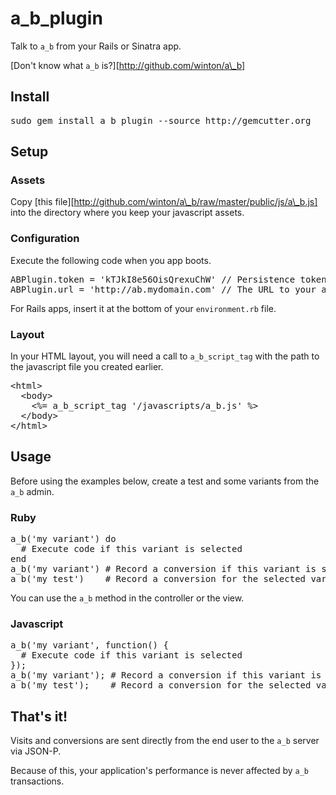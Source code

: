 a\_b\_plugin
============

Talk to <code>a\_b</code> from your Rails or Sinatra app.

[Don't know what <code>a_b</code> is?][http://github.com/winton/a\_b]

Install
-------

<pre>
sudo gem install a_b_plugin --source http://gemcutter.org
</pre>

Setup
-----

### Assets

Copy [this file][http://github.com/winton/a\_b/raw/master/public/js/a\_b.js] into the directory where you keep your javascript assets.

### Configuration

Execute the following code when you app boots.

<pre>
ABPlugin.token = 'kTJkI8e56OisQrexuChW' // Persistence token from one of your a_b users
ABPlugin.url = 'http://ab.mydomain.com' // The URL to your a_b server
</pre>

For Rails apps, insert it at the bottom of your <code>environment.rb</code> file.

### Layout

In your HTML layout, you will need a call to <code>a\_b\_script_tag</code> with the path to the javascript file you created earlier.

<pre>
&lt;html&gt;
  &lt;body&gt;
    &lt;%= a_b_script_tag '/javascripts/a_b.js' %&gt;
  &lt;/body&gt;
&lt;/html&gt;
</pre>

Usage
-----

Before using the examples below, create a test and some variants from the <code>a_b</code> admin.

### Ruby

<pre>
a_b('my variant') do
  # Execute code if this variant is selected
end
a_b('my variant') # Record a conversion if this variant is selected
a_b('my test')    # Record a conversion for the selected variant of this test
</pre>

You can use the <code>a\_b</code> method in the controller or the view.

### Javascript

<pre>
a_b('my variant', function() {
  # Execute code if this variant is selected
});
a_b('my variant'); # Record a conversion if this variant is selected
a_b('my test');    # Record a conversion for the selected variant of this test
</pre>

That's it!
----------

Visits and conversions are sent directly from the end user to the <code>a\_b</code> server via JSON-P.

Because of this, your application's performance is never affected by <code>a\_b</code> transactions.